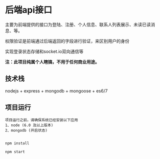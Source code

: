 # 后端api接口

主要为前端提供的接口为登陆、注册、个人信息、联系人列表展示、未读已读消息、等。

权限验证是前端通过后端返回的字段进行验证，来区别用户的身份

实现登录状态存储和socket.io双向通信等

__注：此项目纯属个人瞎搞，不用于任何商业用途。__


## 技术栈

nodejs + express + mongodb + mongoose + es6/7 


## 项目运行

```
项目运行之前，请确保系统已经安装以下应用
1、node (6.0 及以上版本)
2、mongodb (开启状态)
```

```

npm install

npm start


```
